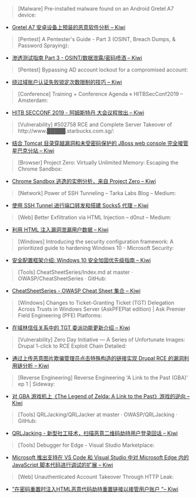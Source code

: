 > [Malware] Pre-installed malware found on an Android Gretel A7 device: 

* [Gretel A7 安卓设备上预装的恶意软件分析 – Kiwi](http://skptr.me/gretel_preinstalled_2.html)

> [Pentest] A Pentester's Guide - Part 3 (OSINT, Breach Dumps, & Password Spraying): 

* [渗透测试指南 Part 3 - OSINT/数据泄露/密码喷洒 – Kiwi](https://delta.navisec.io/osint-for-pentesters-part-3-password-spraying-methodology/)

> [Pentest] Bypassing AD account lockout for a compromised account: 

* [绕过域账户认证失败锁定次数限制的技巧  – Kiwi](https://medium.com/@markmotig/bypassing-ad-account-lockout-for-a-compromised-account-5c908d663de8)

> [Conference] Training + Conference Agenda « HITBSecConf2019 – Amsterdam: 

* [HITB SECCONF 2019 - 阿姆斯特丹 大会议程放出 – Kiwi](https://conference.hitb.org/hitbsecconf2019ams/agenda/)

> [Vulnerability] #502758 RCE and Complete Server Takeover of http://www.█████.starbucks.com.sg/: 

* [结合 Tomcat 目录穿越漏洞和未受密码保护的 JBoss web console 完全接管星巴克分站 – Kiwi](https://hackerone.com/reports/502758)

> [Browser] Project Zero: Virtually Unlimited Memory: Escaping the Chrome Sandbox: 

* [Chrome Sandbox 逃逸的实例分析，来自 Project Zero – Kiwi](https://googleprojectzero.blogspot.com/2019/04/virtually-unlimited-memory-escaping.html)

> [Network] Power of SSH Tunneling – Tarka Labs Blog – Medium: 

* [使用 SSH Tunnel 进行端口转发和搭建 Socks5 代理 – Kiwi](https://medium.com/tarkalabs/power-of-ssh-tunneling-cf82bc56da67)

> [Web] Better Exfiltration via HTML Injection – d0nut – Medium: 

* [利用 HTML 注入漏洞泄漏用户数据  – Kiwi](https://medium.com/@d0nut/better-exfiltration-via-html-injection-31c72a2dae8b)

> [Windows] Introducing the security configuration framework: A prioritized guide to hardening Windows 10 - Microsoft Security: 

* [安全配置框架介绍: Windows 10 安全加固优先级指南 – Kiwi](https://www.microsoft.com/security/blog/2019/04/11/introducing-the-security-configuration-framework-a-prioritized-guide-to-hardening-windows-10/)

> [Tools] CheatSheetSeries/Index.md at master · OWASP/CheatSheetSeries · GitHub: 

* [CheatSheetSeries - OWASP Cheat Sheet 集合  – Kiwi](https://github.com/OWASP/CheatSheetSeries/blob/master/Index.md)

> [Windows] Changes to Ticket-Granting Ticket (TGT) Delegation Across Trusts in Windows Server (AskPFEPlat edition) | Ask Premier Field Engineering (PFE) Platforms: 

* [在域林信任关系中的 TGT 委派功能更新介绍 – Kiwi](https://blogs.technet.microsoft.com/askpfeplat/2019/04/11/changes-to-ticket-granting-ticket-tgt-delegation-across-trusts-in-windows-server-askpfeplat-edition/)

> [Vulnerability] Zero Day Initiative — A Series of Unfortunate Images: Drupal 1-click to RCE Exploit Chain Detailed: 

* [通过上传恶意图片欺骗管理员点击特殊构造的链接实现 Drupal RCE 的漏洞利用链分析 – Kiwi](https://www.thezdi.com/blog/2019/4/11/a-series-of-unfortunate-images-drupal-1-click-to-rce-exploit-chain-detailed)

> [Reverse Engineering] Reverse Engineering 'A Link to the Past (GBA)' ep 1 | Sideway: 

* [对 GBA 游戏机上《The Legend of Zelda: A Link to the Past》游戏的逆向 – Kiwi](https://sideway.re/Reverse-Engineering-alttp-GBA-ep1/)

> [Tools] QRLJacking/QRLJacker at master · OWASP/QRLJacking · GitHub: 

* [QRLJacking - 新型社工技术，扫描恶意二维码劫持用户登录回话 – Kiwi](https://github.com/OWASP/QRLJacking/tree/master/QRLJacker)

> [Tools] Debugger for Edge - Visual Studio Marketplace: 

* [Microsoft 推出支持在 VS Code 和 Visual Studio 中对 Microsoft Edge 内的 JavaScript 脚本代码进行调试的扩展 – Kiwi](https://marketplace.visualstudio.com/itemdetails?itemName=msjsdiag.debugger-for-edge)

> [Web] Unauthenticated Account Takeover Through HTTP Leak: 

* ["在密码重置时注入HTML恶意代码劫持重置链接以接管用户账户 "– Kiwi](https://medium.com/@mrnikhilsri/unauthenticated-account-takeover-through-http-leak-33386bb0ba0b)
